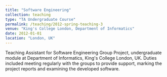 ```yaml
---
title: "Software Engineering"
collection: teaching
type: "TA Undergraduate Course"
permalink: /teaching/2012-spring-teaching-3
venue: "King's College London, Department of Informatics"
date: 2012-01-01
location: "London, UK"
---
```


Teaching Assistant for Software Engineering Group Project, undergraduate module at Department of Informatics, King's College London, UK. Duties included meeting regularly with the groups to provide support, marking the project reports and examining the developed software.